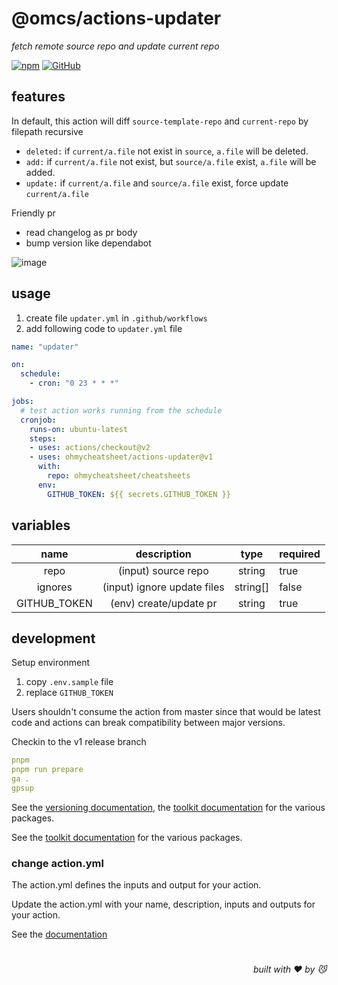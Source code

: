 # @omcs/actions-updater
*fetch remote source repo and update current repo*

[![npm](https://img.shields.io/github/package-json/v/ohmycheatsheet/actions-updater)](https://github.com/ohmycheatsheet/actions-updater) [![GitHub](https://img.shields.io/github/license/ohmycheatsheet/actions-updater)](https://github.com/ohmycheatsheet/actions-updater)


## features

In default, this action will diff `source-template-repo` and `current-repo` by filepath recursive

- `deleted:` if `current/a.file` not exist in `source`, `a.file` will be deleted.
- `add:` if `current/a.file` not exist, but `source/a.file` exist, `a.file` will be added.
- `update:` if `current/a.file` and `source/a.file` exist, force update `current/a.file`

Friendly pr

- read changelog as pr body
- bump version like dependabot

![image](https://user-images.githubusercontent.com/6839576/140630037-09abd412-b19a-4893-bded-a3022949dafc.png)


## usage

1. create file `updater.yml` in `.github/workflows`
2. add following code to `updater.yml` file
  
```yml
name: "updater"

on:
  schedule:
    - cron: "0 23 * * *"

jobs:
  # test action works running from the schedule
  cronjob:
    runs-on: ubuntu-latest
    steps:
    - uses: actions/checkout@v2
    - uses: ohmycheatsheet/actions-updater@v1
      with:
        repo: ohmycheatsheet/cheatsheets
      env:
        GITHUB_TOKEN: ${{ secrets.GITHUB_TOKEN }}
```

## variables

|name|description|type|required|
|:---:|:---:|:---:|:---|
|repo|(input) source repo|string|true|
|ignores|(input) ignore update files|string[]|false|
|GITHUB_TOKEN|(env) create/update pr|string|true|

## development

Setup environment

1. copy `.env.sample` file
2. replace `GITHUB_TOKEN`

Users shouldn't consume the action from master since that would be latest code and actions can break compatibility between major versions.

Checkin to the v1 release branch

```yml
pnpm
pnpm run prepare
ga .
gpsup
```

See the [versioning documentation](https://github.com/actions/toolkit/blob/master/docs/action-versioning.md), the [toolkit documentation](https://github.com/actions/toolkit/blob/master/README.md#packages) for the various packages.

See the [toolkit documentation](https://github.com/actions/toolkit/blob/master/README.md#packages) for the various packages.

### change action.yml

The action.yml defines the inputs and output for your action.

Update the action.yml with your name, description, inputs and outputs for your action.

See the [documentation](https://help.github.com/en/articles/metadata-syntax-for-github-actions)

# 
<div align='right'>

*built with ❤️ by 😼*

</div>
